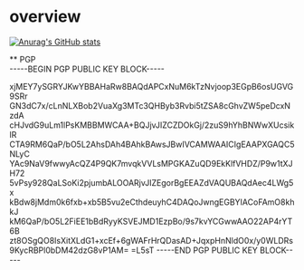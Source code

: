 # overview
[![Anurag's GitHub stats](https://github-readme-stats.vercel.app/api?username=johnnyknoxville1337)](https://github.com/anuraghazra/github-readme-stats)

** PGP  
-----BEGIN PGP PUBLIC KEY BLOCK-----

xjMEY7ySGRYJKwYBBAHaRw8BAQdAPCxNuM6kTzNvjoop3EGpB6osUGVG9SRr
GN3dC7x/cLnNLXBob2VuaXg3MTc3QHByb3Rvbi5tZSA8cGhvZW5peDcxNzdA
cHJvdG9uLm1lPsKMBBMWCAA+BQJjvJIZCZDOkGj/2zuS9hYhBNWwXUcsiklR
CTA9RM6QaP/bO5L2AhsDAh4BAhkBAwsJBwIVCAMWAAICIgEAAPXGAQC5NLyC
YAc9NaV9fwwyAcQZ4P9QK7mvqkVVLsMPGKAZuQD9EkKlfVHDZ/P9w1tXJH72
5vPsy928QaLSoKi2pjumbALOOARjvJIZEgorBgEEAZdVAQUBAQdAec4LWg5x
kBdw8jMdm0k6fxb+xb5B5vu2eCthdeuyhC4DAQoJwngEGBYIACoFAmO8khkJ
kM6QaP/bO5L2FiEE1bBdRyyKSVEJMD1EzpBo/9s7kvYCGwwAAO22AP4rYT6B
zt8OSgQO8IsXitXLdG1+xcEf+6gWAFrHrQDasAD+JqxpHnNldO0x/y0WLDRs
9KycRBPl0bDM42dzG8vP1AM=
=L5sT
-----END PGP PUBLIC KEY BLOCK-----
